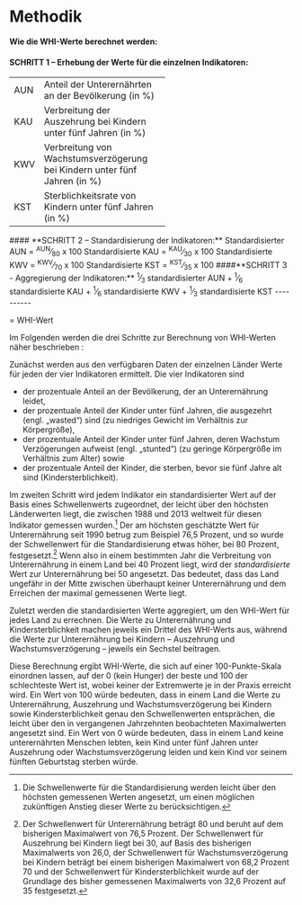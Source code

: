 # Methodik 
**Wie die WHI-Werte berechnet werden:** 
#### **SCHRITT 1 – Erhebung der Werte für die einzelnen Indikatoren:** 
<table style="width:55%"> <tbody> <tr> <td>AUN</td> <td>Anteil der Unterernährten an der Bevölkerung (in %)</td> </tr> 
<tr> <td>KAU</td> <td>Verbreitung der Auszehrung bei Kindern unter fünf Jahren (in %)</td> </tr> 
<tr> <td>KWV</td> <td>Verbreitung von Wachstumsverzögerung bei Kindern unter fünf Jahren (in %)</td> </tr> 
<tr> <td>KST</td> <td>Sterblichkeitsrate von Kindern unter fünf Jahren (in %)</td> </tr> </tbody> </table> 
#### **SCHRITT 2 – Standardisierung der Indikatoren:** 
Standardisierter AUN = <sup>AUN</sup>⁄<sub>80</sub> x 100 
Standardisierte KAU = <sup>KAU</sup>⁄<sub>30</sub> x 100 
Standardisierte KWV = <sup>KWV</sup>⁄<sub>70</sub> x 100 
Standardisierte KST = <sup>KST</sup>⁄<sub>35</sub> x 100 
####**SCHRITT 3 - Aggregierung der Indikatoren:** 
<sup>1</sup>⁄<sub>3</sub> standardisierter AUN  
+ <sup>1</sup>⁄<sub>6</sub> standardisierte KAU  
+ <sup>1</sup>⁄<sub>6</sub> standardisierte KWV  
+ <sup>1</sup>⁄<sub>3</sub> standardisierte KST  
 ----------
 
= WHI-Wert 
 
Im Folgenden werden die drei Schritte zur Berechnung von WHI-Werten näher beschrieben : 

Zunächst werden aus den verfügbaren Daten der einzelnen Länder Werte für jeden der vier Indikatoren ermittelt. Die vier Indikatoren sind 

 - der prozentuale Anteil an der Bevölkerung, der an Unterernährung leidet,
 - der prozentuale Anteil der Kinder unter fünf Jahren, die ausgezehrt (engl. „wasted“) sind (zu niedriges Gewicht im Verhältnis zur Körpergröße), 
 - der prozentuale Anteil der Kinder unter fünf Jahren, deren Wachstum Verzögerungen aufweist (engl. „stunted“) (zu geringe Körpergröße im Verhältnis zum Alter) sowie 
 - der prozentuale Anteil der Kinder, die sterben, bevor sie fünf Jahre alt sind (Kindersterblichkeit). 

Im zweiten Schritt wird jedem Indikator ein standardisierter Wert auf der Basis eines Schwellenwerts zugeordnet, der leicht über den höchsten Länderwerten liegt, die zwischen 1988 und 2013 weltweit für diesen Indikator gemessen wurden.[^1] Der am höchsten geschätzte Wert für Unterernährung seit 1990 betrug zum Beispiel 76,5 Prozent, und so wurde der Schwellenwert für die Standardisierung etwas höher, bei 80 Prozent, festgesetzt.[^2] Wenn also in einem bestimmten Jahr die Verbreitung von Unterernährung in einem Land bei 40 Prozent liegt, wird der _standardisierte_  Wert zur Unterernährung bei 50 angesetzt. Das bedeutet, dass das Land ungefähr in der Mitte zwischen überhaupt keiner Unterernährung und dem Erreichen der maximal gemessenen Werte liegt. 

Zuletzt werden die standardisierten Werte aggregiert, um den WHI-Wert für jedes Land zu errechnen. Die Werte zu Unterernährung und Kindersterblichkeit machen jeweils ein Drittel des WHI-Werts aus, während die Werte zur Unterernährung bei Kindern – Auszehrung und Wachstumsverzögerung – jeweils ein Sechstel beitragen.

 Diese Berechnung ergibt WHI-Werte, die sich auf einer 100-Punkte-Skala einordnen lassen, auf der 0 (kein Hunger) der beste und 100 der schlechteste Wert ist, wobei keiner der Extremwerte je in der Praxis erreicht wird. Ein Wert von 100 würde bedeuten, dass in einem Land die Werte zu Unterernährung, Auszehrung und Wachstumsverzögerung bei Kindern sowie Kindersterblichkeit genau den Schwellenwerten entsprächen, die leicht über den in vergangenen Jahrzehnten beobachteten Maximalwerten angesetzt sind. Ein Wert von 0 würde bedeuten, dass in einem Land keine unterernährten Menschen lebten, kein Kind unter fünf Jahren unter Auszehrung oder Wachstumsverzögerung leiden und kein Kind vor seinem fünften Geburtstag sterben würde. 

[^1]: Die Schwellenwerte für die Standardisierung werden leicht über den höchsten gemessenen Werten angesetzt, um einen möglichen zukünftigen Anstieg dieser Werte zu berücksichtigen. 

[^2]: Der Schwellenwert für Unterernährung beträgt 80 und beruht auf dem bisherigen Maximalwert von 76,5 Prozent. Der Schwellenwert für Auszehrung bei Kindern liegt bei 30, auf Basis des bisherigen Maximalwerts von 26,0, der Schwellenwert für Wachstumsverzögerung bei Kindern beträgt bei einem bisherigen Maximalwert von 68,2 Prozent 70 und der Schwellenwert für Kindersterblichkeit wurde auf der Grundlage des bisher gemessenen Maximalwerts von 32,6 Prozent auf 35 festgesetzt.  
